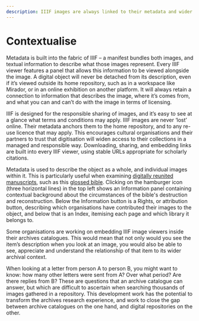 ```yaml
---
description: IIIF images are always linked to their metadata and wider archival context
---
```


# Contextualise

Metadata is built into the fabric of IIIF – a manifest bundles both images, and textual information to describe what those images represent. Every IIIF viewer features a panel that allows this information to be viewed alongside the image. A digital object will never be detached from its description, even if it’s viewed outside its home repository, such as in a workspace like Mirador, or in an online exhibition on another platform. It will always retain a connection to information that describes the image, where it’s comes from, and what you can and can’t do with the image in terms of licensing.

IIIF is designed for the responsible sharing of images, and it’s easy to see at a glance what terms and conditions may apply. IIIF images are never ‘lost’ online. Their metadata anchors them to the home repository, and to any re-use licence that may apply. This encourages cultural organisations and their partners to trust that digitisation will widen access to their collections in a managed and responsible way. Downloading, sharing, and embedding links are built into every IIIF viewer, using stable URLs appropriate for scholarly citations.

Metadata is used to describe the object as a whole, and individual images within it. This is particularly useful when examining [digitally reunited manuscripts](reunify.md), such as this [glossed bible](https://projectmirador.org/embed/?iiif-content=https://dms-data.stanford.edu/data/manifests/Stanford/ege1/manifest.json). Clicking on the hamburger icon (three horizontal lines) in the top left shows an Information panel containing contextual background about the circumstances of the bible's destruction and reconstruction. Below the Information button is a Rights, or attribution button, describing which organisations have contributed their images to the object, and below that is an Index, itemising each page and which library it belongs to.

Some organisations are working on embedding IIIF image viewers inside their archives catalogues. This would mean that not only would you see the item’s description when you look at an image, you would also be able to see, appreciate and understand the relationship of that item to its wider archival context.&#x20;

When looking at a letter from person A to person B, you might want to know: how many other letters were sent from A? Over what period? Are there replies from B? These are questions that an archive catalogue can answer, but which are difficult to ascertain when searching thousands of images gathered in a repository. This development work has the potential to transform the archives research experience, and work to close the gap between archive catalogues on the one hand, and digital repositories on the other.
